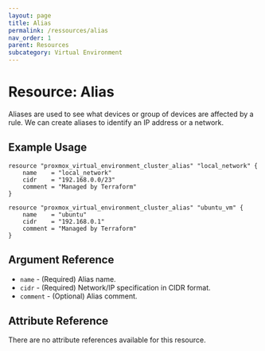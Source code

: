 ```yaml
---
layout: page
title: Alias
permalink: /ressources/alias
nav_order: 1
parent: Resources
subcategory: Virtual Environment
---
```


# Resource: Alias

Aliases are used to see what devices or group of devices are affected by a rule.
We can create aliases to identify an IP address or a network.

## Example Usage

```
resource "proxmox_virtual_environment_cluster_alias" "local_network" {
	name    = "local_network"
	cidr    = "192.168.0.0/23"
	comment = "Managed by Terraform"
}

resource "proxmox_virtual_environment_cluster_alias" "ubuntu_vm" {
	name    = "ubuntu"
	cidr    = "192.168.0.1"
	comment = "Managed by Terraform"
}
```

## Argument Reference

* `name` - (Required) Alias name.
* `cidr` - (Required) Network/IP specification in CIDR format.
* `comment` - (Optional) Alias comment.

## Attribute Reference

There are no attribute references available for this resource.

